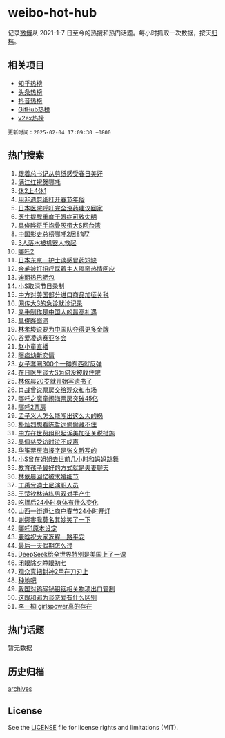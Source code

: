 # weibo-hot-hub

记录[微博](https://www.weibo.com)从 2021-1-7 日至今的热搜和热门话题。每小时抓取一次数据，按天[归档](archives)。

## 相关项目

- [知乎热榜](https://github.com/lonnyzhang423/zhihu-hot-hub)
- [头条热榜](https://github.com/lonnyzhang423/toutiao-hot-hub)
- [抖音热榜](https://github.com/lonnyzhang423/douyin-hot-hub)
- [GitHub热榜](https://github.com/lonnyzhang423/github-hot-hub)
- [v2ex热榜](https://github.com/lonnyzhang423/v2ex-hot-hub)


`更新时间：2025-02-04 17:09:30 +0800`

## 热门搜索

1. [跟着总书记从剪纸感受春日美好](https://m.weibo.cn/search?containerid=100103type%3D1%26t%3D10%26q%3D%23%E8%B7%9F%E7%9D%80%E6%80%BB%E4%B9%A6%E8%AE%B0%E4%BB%8E%E5%89%AA%E7%BA%B8%E6%84%9F%E5%8F%97%E6%98%A5%E6%97%A5%E7%BE%8E%E5%A5%BD%23&stream_entry_id=51&isnewpage=1&extparam=seat%3D1%26c_type%3D51%26q%3D%2523%25E8%25B7%259F%25E7%259D%2580%25E6%2580%25BB%25E4%25B9%25A6%25E8%25AE%25B0%25E4%25BB%258E%25E5%2589%25AA%25E7%25BA%25B8%25E6%2584%259F%25E5%258F%2597%25E6%2598%25A5%25E6%2597%25A5%25E7%25BE%258E%25E5%25A5%25BD%2523%26dgr%3D0%26pos%3D0%26cate%3D10103%26filter_type%3Drealtimehot%26stream_entry_id%3D51%26display_time%3D1738660169%26pre_seqid%3D17386601690370112191768)
1. [满江红祝贺哪吒](https://m.weibo.cn/search?containerid=100103type%3D1%26t%3D10%26q%3D%23%E6%BB%A1%E6%B1%9F%E7%BA%A2%E7%A5%9D%E8%B4%BA%E5%93%AA%E5%90%92%23&stream_entry_id=31&isnewpage=1&extparam=seat%3D1%26c_type%3D31%26q%3D%2523%25E6%25BB%25A1%25E6%25B1%259F%25E7%25BA%25A2%25E7%25A5%259D%25E8%25B4%25BA%25E5%2593%25AA%25E5%2590%2592%2523%26realpos%3D1%26stream_entry_id%3D31%26flag%3D1%26band_rank%3D1%26pos%3D0%26dgr%3D0%26lcate%3D5001%26filter_type%3Drealtimehot%26cate%3D5001%26display_time%3D1738660169%26pre_seqid%3D17386601690370112191768)
1. [休2上4休1](https://m.weibo.cn/search?containerid=100103type%3D1%26t%3D10%26q%3D%23%E4%BC%912%E4%B8%8A4%E4%BC%911%23&stream_entry_id=31&isnewpage=1&extparam=seat%3D1%26c_type%3D31%26q%3D%2523%25E4%25BC%25912%25E4%25B8%258A4%25E4%25BC%25911%2523%26realpos%3D2%26stream_entry_id%3D31%26flag%3D0%26band_rank%3D2%26pos%3D1%26dgr%3D0%26lcate%3D5001%26filter_type%3Drealtimehot%26cate%3D5001%26display_time%3D1738660169%26pre_seqid%3D17386601690370112191768)
1. [用非遗剪纸打开春节年俗](https://m.weibo.cn/search?containerid=100103type%3D1%26t%3D10%26q%3D%23%E7%94%A8%E9%9D%9E%E9%81%97%E5%89%AA%E7%BA%B8%E6%89%93%E5%BC%80%E6%98%A5%E8%8A%82%E5%B9%B4%E4%BF%97%23&stream_entry_id=31&isnewpage=1&extparam=seat%3D1%26c_type%3D31%26q%3D%2523%25E7%2594%25A8%25E9%259D%259E%25E9%2581%2597%25E5%2589%25AA%25E7%25BA%25B8%25E6%2589%2593%25E5%25BC%2580%25E6%2598%25A5%25E8%258A%2582%25E5%25B9%25B4%25E4%25BF%2597%2523%26realpos%3D3%26stream_entry_id%3D31%26flag%3D0%26band_rank%3D3%26pos%3D2%26dgr%3D0%26lcate%3D5001%26filter_type%3Drealtimehot%26cate%3D5001%26display_time%3D1738660169%26pre_seqid%3D17386601690370112191768)
1. [日本医院呼吁完全没药建议回家](https://m.weibo.cn/search?containerid=100103type%3D1%26t%3D10%26q%3D%23%E6%97%A5%E6%9C%AC%E5%8C%BB%E9%99%A2%E5%91%BC%E5%90%81%E5%AE%8C%E5%85%A8%E6%B2%A1%E8%8D%AF%E5%BB%BA%E8%AE%AE%E5%9B%9E%E5%AE%B6%23&stream_entry_id=31&isnewpage=1&extparam=seat%3D1%26c_type%3D31%26q%3D%2523%25E6%2597%25A5%25E6%259C%25AC%25E5%258C%25BB%25E9%2599%25A2%25E5%2591%25BC%25E5%2590%2581%25E5%25AE%258C%25E5%2585%25A8%25E6%25B2%25A1%25E8%258D%25AF%25E5%25BB%25BA%25E8%25AE%25AE%25E5%259B%259E%25E5%25AE%25B6%2523%26realpos%3D4%26stream_entry_id%3D31%26flag%3D2%26band_rank%3D4%26pos%3D3%26dgr%3D0%26lcate%3D5001%26filter_type%3Drealtimehot%26cate%3D5001%26display_time%3D1738660169%26pre_seqid%3D17386601690370112191768)
1. [医生提醒重度干眼症可致失明](https://m.weibo.cn/search?containerid=100103type%3D1%26t%3D10%26q%3D%23%E5%8C%BB%E7%94%9F%E6%8F%90%E9%86%92%E9%87%8D%E5%BA%A6%E5%B9%B2%E7%9C%BC%E7%97%87%E5%8F%AF%E8%87%B4%E5%A4%B1%E6%98%8E%23&stream_entry_id=31&isnewpage=1&extparam=seat%3D1%26c_type%3D31%26q%3D%2523%25E5%258C%25BB%25E7%2594%259F%25E6%258F%2590%25E9%2586%2592%25E9%2587%258D%25E5%25BA%25A6%25E5%25B9%25B2%25E7%259C%25BC%25E7%2597%2587%25E5%258F%25AF%25E8%2587%25B4%25E5%25A4%25B1%25E6%2598%258E%2523%26realpos%3D5%26stream_entry_id%3D31%26flag%3D1%26band_rank%3D5%26pos%3D4%26dgr%3D0%26lcate%3D5001%26filter_type%3Drealtimehot%26cate%3D5001%26display_time%3D1738660169%26pre_seqid%3D17386601690370112191768)
1. [具俊晔将手抱骨灰带大S回台湾](https://m.weibo.cn/search?containerid=100103type%3D1%26t%3D10%26q%3D%23%E5%85%B7%E4%BF%8A%E6%99%94%E5%B0%86%E6%89%8B%E6%8A%B1%E9%AA%A8%E7%81%B0%E5%B8%A6%E5%A4%A7S%E5%9B%9E%E5%8F%B0%E6%B9%BE%23&stream_entry_id=31&isnewpage=1&extparam=seat%3D1%26c_type%3D31%26q%3D%2523%25E5%2585%25B7%25E4%25BF%258A%25E6%2599%2594%25E5%25B0%2586%25E6%2589%258B%25E6%258A%25B1%25E9%25AA%25A8%25E7%2581%25B0%25E5%25B8%25A6%25E5%25A4%25A7S%25E5%259B%259E%25E5%258F%25B0%25E6%25B9%25BE%2523%26realpos%3D6%26stream_entry_id%3D31%26flag%3D2%26band_rank%3D6%26pos%3D5%26dgr%3D0%26lcate%3D5001%26filter_type%3Drealtimehot%26cate%3D5001%26display_time%3D1738660169%26pre_seqid%3D17386601690370112191768)
1. [中国影史总榜哪吒2居8望7](https://m.weibo.cn/search?containerid=100103type%3D1%26t%3D10%26q%3D%23%E4%B8%AD%E5%9B%BD%E5%BD%B1%E5%8F%B2%E6%80%BB%E6%A6%9C%E5%93%AA%E5%90%922%E5%B1%858%E6%9C%9B7%23&stream_entry_id=31&isnewpage=1&extparam=seat%3D1%26c_type%3D31%26q%3D%2523%25E4%25B8%25AD%25E5%259B%25BD%25E5%25BD%25B1%25E5%258F%25B2%25E6%2580%25BB%25E6%25A6%259C%25E5%2593%25AA%25E5%2590%25922%25E5%25B1%25858%25E6%259C%259B7%2523%26realpos%3D7%26stream_entry_id%3D31%26flag%3D0%26band_rank%3D7%26pos%3D6%26dgr%3D0%26lcate%3D5001%26filter_type%3Drealtimehot%26cate%3D5001%26display_time%3D1738660169%26pre_seqid%3D17386601690370112191768)
1. [3人落水被机器人救起](https://m.weibo.cn/search?containerid=100103type%3D1%26t%3D10%26q%3D%233%E4%BA%BA%E8%90%BD%E6%B0%B4%E8%A2%AB%E6%9C%BA%E5%99%A8%E4%BA%BA%E6%95%91%E8%B5%B7%23&stream_entry_id=31&isnewpage=1&extparam=seat%3D1%26c_type%3D31%26q%3D%25233%25E4%25BA%25BA%25E8%2590%25BD%25E6%25B0%25B4%25E8%25A2%25AB%25E6%259C%25BA%25E5%2599%25A8%25E4%25BA%25BA%25E6%2595%2591%25E8%25B5%25B7%2523%26realpos%3D8%26stream_entry_id%3D31%26flag%3D1%26band_rank%3D8%26pos%3D7%26dgr%3D0%26lcate%3D5001%26filter_type%3Drealtimehot%26cate%3D5001%26display_time%3D1738660169%26pre_seqid%3D17386601690370112191768)
1. [哪吒2](https://m.weibo.cn/search?containerid=100103type%3D1%26t%3D10%26q%3D%E5%93%AA%E5%90%922&stream_entry_id=31&isnewpage=1&extparam=seat%3D1%26c_type%3D31%26q%3D%25E5%2593%25AA%25E5%2590%25922%26realpos%3D9%26stream_entry_id%3D31%26flag%3D16%26band_rank%3D9%26pos%3D8%26dgr%3D0%26lcate%3D5001%26filter_type%3Drealtimehot%26cate%3D5001%26display_time%3D1738660169%26pre_seqid%3D17386601690370112191768)
1. [日本东京一护士谈感冒药短缺](https://m.weibo.cn/search?containerid=100103type%3D1%26t%3D10%26q%3D%23%E6%97%A5%E6%9C%AC%E4%B8%9C%E4%BA%AC%E4%B8%80%E6%8A%A4%E5%A3%AB%E8%B0%88%E6%84%9F%E5%86%92%E8%8D%AF%E7%9F%AD%E7%BC%BA%23&stream_entry_id=31&isnewpage=1&extparam=seat%3D1%26c_type%3D31%26q%3D%2523%25E6%2597%25A5%25E6%259C%25AC%25E4%25B8%259C%25E4%25BA%25AC%25E4%25B8%2580%25E6%258A%25A4%25E5%25A3%25AB%25E8%25B0%2588%25E6%2584%259F%25E5%2586%2592%25E8%258D%25AF%25E7%259F%25AD%25E7%25BC%25BA%2523%26realpos%3D10%26stream_entry_id%3D31%26flag%3D1%26band_rank%3D10%26pos%3D9%26dgr%3D0%26lcate%3D5001%26filter_type%3Drealtimehot%26cate%3D5001%26display_time%3D1738660169%26pre_seqid%3D17386601690370112191768)
1. [金毛被打招呼踩着主人隔窗热情回应](https://m.weibo.cn/search?containerid=100103type%3D1%26t%3D10%26q%3D%23%E9%87%91%E6%AF%9B%E8%A2%AB%E6%89%93%E6%8B%9B%E5%91%BC%E8%B8%A9%E7%9D%80%E4%B8%BB%E4%BA%BA%E9%9A%94%E7%AA%97%E7%83%AD%E6%83%85%E5%9B%9E%E5%BA%94%23&stream_entry_id=31&isnewpage=1&extparam=seat%3D1%26c_type%3D31%26q%3D%2523%25E9%2587%2591%25E6%25AF%259B%25E8%25A2%25AB%25E6%2589%2593%25E6%258B%259B%25E5%2591%25BC%25E8%25B8%25A9%25E7%259D%2580%25E4%25B8%25BB%25E4%25BA%25BA%25E9%259A%2594%25E7%25AA%2597%25E7%2583%25AD%25E6%2583%2585%25E5%259B%259E%25E5%25BA%2594%2523%26realpos%3D11%26stream_entry_id%3D31%26flag%3D0%26band_rank%3D11%26pos%3D10%26dgr%3D0%26lcate%3D5001%26filter_type%3Drealtimehot%26cate%3D5001%26display_time%3D1738660169%26pre_seqid%3D17386601690370112191768)
1. [迪丽热巴晒包](https://m.weibo.cn/search?containerid=100103type%3D1%26t%3D10%26q%3D%23%E8%BF%AA%E4%B8%BD%E7%83%AD%E5%B7%B4%E6%99%92%E5%8C%85%23&stream_entry_id=31&isnewpage=1&extparam=seat%3D1%26c_type%3D31%26q%3D%2523%25E8%25BF%25AA%25E4%25B8%25BD%25E7%2583%25AD%25E5%25B7%25B4%25E6%2599%2592%25E5%258C%2585%2523%26realpos%3D12%26adid%3D275333%26stream_entry_id%3D31%26flag%3D1%26band_rank%3D12%26pos%3D11%26cate%3D5001%26lcate%3D5001%26filter_type%3Drealtimehot%26dgr%3D0%26display_time%3D1738660169%26pre_seqid%3D17386601690370112191768)
1. [小S取消节目录制](https://m.weibo.cn/search?containerid=100103type%3D1%26t%3D10%26q%3D%23%E5%B0%8FS%E5%8F%96%E6%B6%88%E8%8A%82%E7%9B%AE%E5%BD%95%E5%88%B6%23&stream_entry_id=31&isnewpage=1&extparam=seat%3D1%26c_type%3D31%26q%3D%2523%25E5%25B0%258FS%25E5%258F%2596%25E6%25B6%2588%25E8%258A%2582%25E7%259B%25AE%25E5%25BD%2595%25E5%2588%25B6%2523%26realpos%3D13%26stream_entry_id%3D31%26flag%3D1%26band_rank%3D13%26pos%3D12%26dgr%3D0%26lcate%3D5001%26filter_type%3Drealtimehot%26cate%3D5001%26display_time%3D1738660169%26pre_seqid%3D17386601690370112191768)
1. [中方对美国部分进口商品加征关税](https://m.weibo.cn/search?containerid=100103type%3D1%26t%3D10%26q%3D%23%E4%B8%AD%E6%96%B9%E5%AF%B9%E7%BE%8E%E5%9B%BD%E9%83%A8%E5%88%86%E8%BF%9B%E5%8F%A3%E5%95%86%E5%93%81%E5%8A%A0%E5%BE%81%E5%85%B3%E7%A8%8E%23&stream_entry_id=31&isnewpage=1&extparam=seat%3D1%26c_type%3D31%26q%3D%2523%25E4%25B8%25AD%25E6%2596%25B9%25E5%25AF%25B9%25E7%25BE%258E%25E5%259B%25BD%25E9%2583%25A8%25E5%2588%2586%25E8%25BF%259B%25E5%258F%25A3%25E5%2595%2586%25E5%2593%2581%25E5%258A%25A0%25E5%25BE%2581%25E5%2585%25B3%25E7%25A8%258E%2523%26realpos%3D14%26stream_entry_id%3D31%26flag%3D0%26band_rank%3D14%26pos%3D13%26dgr%3D0%26lcate%3D5001%26filter_type%3Drealtimehot%26cate%3D5001%26display_time%3D1738660169%26pre_seqid%3D17386601690370112191768)
1. [网传大S的急诊就诊记录](https://m.weibo.cn/search?containerid=100103type%3D1%26t%3D10%26q%3D%23%E7%BD%91%E4%BC%A0%E5%A4%A7S%E7%9A%84%E6%80%A5%E8%AF%8A%E5%B0%B1%E8%AF%8A%E8%AE%B0%E5%BD%95%23&stream_entry_id=31&isnewpage=1&extparam=seat%3D1%26c_type%3D31%26q%3D%2523%25E7%25BD%2591%25E4%25BC%25A0%25E5%25A4%25A7S%25E7%259A%2584%25E6%2580%25A5%25E8%25AF%258A%25E5%25B0%25B1%25E8%25AF%258A%25E8%25AE%25B0%25E5%25BD%2595%2523%26realpos%3D15%26stream_entry_id%3D31%26flag%3D0%26band_rank%3D15%26pos%3D14%26dgr%3D0%26lcate%3D5001%26filter_type%3Drealtimehot%26cate%3D5001%26display_time%3D1738660169%26pre_seqid%3D17386601690370112191768)
1. [亲手制作是中国人的最高礼遇](https://m.weibo.cn/search?containerid=100103type%3D1%26t%3D10%26q%3D%23%E4%BA%B2%E6%89%8B%E5%88%B6%E4%BD%9C%E6%98%AF%E4%B8%AD%E5%9B%BD%E4%BA%BA%E7%9A%84%E6%9C%80%E9%AB%98%E7%A4%BC%E9%81%87%23&stream_entry_id=31&isnewpage=1&extparam=seat%3D1%26c_type%3D31%26q%3D%2523%25E4%25BA%25B2%25E6%2589%258B%25E5%2588%25B6%25E4%25BD%259C%25E6%2598%25AF%25E4%25B8%25AD%25E5%259B%25BD%25E4%25BA%25BA%25E7%259A%2584%25E6%259C%2580%25E9%25AB%2598%25E7%25A4%25BC%25E9%2581%2587%2523%26realpos%3D16%26stream_entry_id%3D31%26flag%3D1%26band_rank%3D16%26pos%3D15%26dgr%3D0%26lcate%3D5001%26filter_type%3Drealtimehot%26cate%3D5001%26display_time%3D1738660169%26pre_seqid%3D17386601690370112191768)
1. [具俊晔崩溃](https://m.weibo.cn/search?containerid=100103type%3D1%26t%3D10%26q%3D%23%E5%85%B7%E4%BF%8A%E6%99%94%E5%B4%A9%E6%BA%83%23&stream_entry_id=31&isnewpage=1&extparam=seat%3D1%26c_type%3D31%26q%3D%2523%25E5%2585%25B7%25E4%25BF%258A%25E6%2599%2594%25E5%25B4%25A9%25E6%25BA%2583%2523%26realpos%3D17%26stream_entry_id%3D31%26flag%3D0%26band_rank%3D17%26pos%3D16%26dgr%3D0%26lcate%3D5001%26filter_type%3Drealtimehot%26cate%3D5001%26display_time%3D1738660169%26pre_seqid%3D17386601690370112191768)
1. [林孝埈说要为中国队夺得更多金牌](https://m.weibo.cn/search?containerid=100103type%3D1%26t%3D10%26q%3D%23%E6%9E%97%E5%AD%9D%E5%9F%88%E8%AF%B4%E8%A6%81%E4%B8%BA%E4%B8%AD%E5%9B%BD%E9%98%9F%E5%A4%BA%E5%BE%97%E6%9B%B4%E5%A4%9A%E9%87%91%E7%89%8C%23&stream_entry_id=31&isnewpage=1&extparam=seat%3D1%26c_type%3D31%26q%3D%2523%25E6%259E%2597%25E5%25AD%259D%25E5%259F%2588%25E8%25AF%25B4%25E8%25A6%2581%25E4%25B8%25BA%25E4%25B8%25AD%25E5%259B%25BD%25E9%2598%259F%25E5%25A4%25BA%25E5%25BE%2597%25E6%259B%25B4%25E5%25A4%259A%25E9%2587%2591%25E7%2589%258C%2523%26realpos%3D18%26stream_entry_id%3D31%26flag%3D1%26band_rank%3D18%26pos%3D17%26dgr%3D0%26lcate%3D5001%26filter_type%3Drealtimehot%26cate%3D5001%26display_time%3D1738660169%26pre_seqid%3D17386601690370112191768)
1. [谷爱凌退赛亚冬会](https://m.weibo.cn/search?containerid=100103type%3D1%26t%3D10%26q%3D%23%E8%B0%B7%E7%88%B1%E5%87%8C%E9%80%80%E8%B5%9B%E4%BA%9A%E5%86%AC%E4%BC%9A%23&stream_entry_id=31&isnewpage=1&extparam=seat%3D1%26c_type%3D31%26q%3D%2523%25E8%25B0%25B7%25E7%2588%25B1%25E5%2587%258C%25E9%2580%2580%25E8%25B5%259B%25E4%25BA%259A%25E5%2586%25AC%25E4%25BC%259A%2523%26realpos%3D19%26stream_entry_id%3D31%26flag%3D0%26band_rank%3D19%26pos%3D18%26dgr%3D0%26lcate%3D5001%26filter_type%3Drealtimehot%26cate%3D5001%26display_time%3D1738660169%26pre_seqid%3D17386601690370112191768)
1. [赵小童直播](https://m.weibo.cn/search?containerid=100103type%3D1%26t%3D10%26q%3D%E8%B5%B5%E5%B0%8F%E7%AB%A5%E7%9B%B4%E6%92%AD&stream_entry_id=31&isnewpage=1&extparam=seat%3D1%26c_type%3D31%26q%3D%25E8%25B5%25B5%25E5%25B0%258F%25E7%25AB%25A5%25E7%259B%25B4%25E6%2592%25AD%26realpos%3D20%26stream_entry_id%3D31%26flag%3D1%26band_rank%3D20%26pos%3D19%26dgr%3D0%26lcate%3D5001%26filter_type%3Drealtimehot%26cate%3D5001%26display_time%3D1738660169%26pre_seqid%3D17386601690370112191768)
1. [曝痞幼新恋情](https://m.weibo.cn/search?containerid=100103type%3D1%26t%3D10%26q%3D%23%E6%9B%9D%E7%97%9E%E5%B9%BC%E6%96%B0%E6%81%8B%E6%83%85%23&stream_entry_id=31&isnewpage=1&extparam=seat%3D1%26c_type%3D31%26q%3D%2523%25E6%259B%259D%25E7%2597%259E%25E5%25B9%25BC%25E6%2596%25B0%25E6%2581%258B%25E6%2583%2585%2523%26realpos%3D21%26stream_entry_id%3D31%26flag%3D2%26band_rank%3D21%26pos%3D20%26dgr%3D0%26lcate%3D5001%26filter_type%3Drealtimehot%26cate%3D5001%26display_time%3D1738660169%26pre_seqid%3D17386601690370112191768)
1. [女子套圈300个一碰东西就反弹](https://m.weibo.cn/search?containerid=100103type%3D1%26t%3D10%26q%3D%23%E5%A5%B3%E5%AD%90%E5%A5%97%E5%9C%88300%E4%B8%AA%E4%B8%80%E7%A2%B0%E4%B8%9C%E8%A5%BF%E5%B0%B1%E5%8F%8D%E5%BC%B9%23&stream_entry_id=31&isnewpage=1&extparam=seat%3D1%26c_type%3D31%26q%3D%2523%25E5%25A5%25B3%25E5%25AD%2590%25E5%25A5%2597%25E5%259C%2588300%25E4%25B8%25AA%25E4%25B8%2580%25E7%25A2%25B0%25E4%25B8%259C%25E8%25A5%25BF%25E5%25B0%25B1%25E5%258F%258D%25E5%25BC%25B9%2523%26realpos%3D22%26stream_entry_id%3D31%26flag%3D1%26band_rank%3D22%26pos%3D21%26dgr%3D0%26lcate%3D5001%26filter_type%3Drealtimehot%26cate%3D5001%26display_time%3D1738660169%26pre_seqid%3D17386601690370112191768)
1. [在日医生谈大S为何没被收住院](https://m.weibo.cn/search?containerid=100103type%3D1%26t%3D10%26q%3D%23%E5%9C%A8%E6%97%A5%E5%8C%BB%E7%94%9F%E8%B0%88%E5%A4%A7S%E4%B8%BA%E4%BD%95%E6%B2%A1%E8%A2%AB%E6%94%B6%E4%BD%8F%E9%99%A2%23&stream_entry_id=31&isnewpage=1&extparam=seat%3D1%26c_type%3D31%26q%3D%2523%25E5%259C%25A8%25E6%2597%25A5%25E5%258C%25BB%25E7%2594%259F%25E8%25B0%2588%25E5%25A4%25A7S%25E4%25B8%25BA%25E4%25BD%2595%25E6%25B2%25A1%25E8%25A2%25AB%25E6%2594%25B6%25E4%25BD%258F%25E9%2599%25A2%2523%26realpos%3D23%26stream_entry_id%3D31%26flag%3D0%26band_rank%3D23%26pos%3D22%26dgr%3D0%26lcate%3D5001%26filter_type%3Drealtimehot%26cate%3D5001%26display_time%3D1738660169%26pre_seqid%3D17386601690370112191768)
1. [林依晨20岁就开始写遗书了](https://m.weibo.cn/search?containerid=100103type%3D1%26t%3D10%26q%3D%E6%9E%97%E4%BE%9D%E6%99%A820%E5%B2%81%E5%B0%B1%E5%BC%80%E5%A7%8B%E5%86%99%E9%81%97%E4%B9%A6%E4%BA%86&stream_entry_id=31&isnewpage=1&extparam=seat%3D1%26c_type%3D31%26q%3D%25E6%259E%2597%25E4%25BE%259D%25E6%2599%25A820%25E5%25B2%2581%25E5%25B0%25B1%25E5%25BC%2580%25E5%25A7%258B%25E5%2586%2599%25E9%2581%2597%25E4%25B9%25A6%25E4%25BA%2586%26realpos%3D24%26stream_entry_id%3D31%26flag%3D2%26band_rank%3D24%26pos%3D23%26dgr%3D0%26lcate%3D5001%26filter_type%3Drealtimehot%26cate%3D5001%26display_time%3D1738660169%26pre_seqid%3D17386601690370112191768)
1. [肖战曾说票房交给观众和市场](https://m.weibo.cn/search?containerid=100103type%3D1%26t%3D10%26q%3D%23%E8%82%96%E6%88%98%E6%9B%BE%E8%AF%B4%E7%A5%A8%E6%88%BF%E4%BA%A4%E7%BB%99%E8%A7%82%E4%BC%97%E5%92%8C%E5%B8%82%E5%9C%BA%23&stream_entry_id=31&isnewpage=1&extparam=seat%3D1%26c_type%3D31%26q%3D%2523%25E8%2582%2596%25E6%2588%2598%25E6%259B%25BE%25E8%25AF%25B4%25E7%25A5%25A8%25E6%2588%25BF%25E4%25BA%25A4%25E7%25BB%2599%25E8%25A7%2582%25E4%25BC%2597%25E5%2592%258C%25E5%25B8%2582%25E5%259C%25BA%2523%26realpos%3D25%26stream_entry_id%3D31%26flag%3D0%26band_rank%3D25%26pos%3D24%26dgr%3D0%26lcate%3D5001%26filter_type%3Drealtimehot%26cate%3D5001%26display_time%3D1738660169%26pre_seqid%3D17386601690370112191768)
1. [哪吒之魔童闹海票房突破45亿](https://m.weibo.cn/search?containerid=100103type%3D1%26t%3D10%26q%3D%23%E5%93%AA%E5%90%92%E4%B9%8B%E9%AD%94%E7%AB%A5%E9%97%B9%E6%B5%B7%E7%A5%A8%E6%88%BF%E7%AA%81%E7%A0%B445%E4%BA%BF%23&stream_entry_id=31&isnewpage=1&extparam=seat%3D1%26c_type%3D31%26q%3D%2523%25E5%2593%25AA%25E5%2590%2592%25E4%25B9%258B%25E9%25AD%2594%25E7%25AB%25A5%25E9%2597%25B9%25E6%25B5%25B7%25E7%25A5%25A8%25E6%2588%25BF%25E7%25AA%2581%25E7%25A0%25B445%25E4%25BA%25BF%2523%26realpos%3D26%26stream_entry_id%3D31%26flag%3D0%26band_rank%3D26%26pos%3D25%26dgr%3D0%26lcate%3D5001%26filter_type%3Drealtimehot%26cate%3D5001%26display_time%3D1738660169%26pre_seqid%3D17386601690370112191768)
1. [哪吒2票房](https://m.weibo.cn/search?containerid=100103type%3D1%26t%3D10%26q%3D%E5%93%AA%E5%90%922%E7%A5%A8%E6%88%BF&stream_entry_id=31&isnewpage=1&extparam=seat%3D1%26c_type%3D31%26q%3D%25E5%2593%25AA%25E5%2590%25922%25E7%25A5%25A8%25E6%2588%25BF%26realpos%3D27%26stream_entry_id%3D31%26flag%3D0%26band_rank%3D27%26pos%3D26%26dgr%3D0%26lcate%3D5001%26filter_type%3Drealtimehot%26cate%3D5001%26display_time%3D1738660169%26pre_seqid%3D17386601690370112191768)
1. [孟子义人怎么能闯出这么大的祸](https://m.weibo.cn/search?containerid=100103type%3D1%26t%3D10%26q%3D%E5%AD%9F%E5%AD%90%E4%B9%89%E4%BA%BA%E6%80%8E%E4%B9%88%E8%83%BD%E9%97%AF%E5%87%BA%E8%BF%99%E4%B9%88%E5%A4%A7%E7%9A%84%E7%A5%B8&stream_entry_id=31&isnewpage=1&extparam=seat%3D1%26c_type%3D31%26q%3D%25E5%25AD%259F%25E5%25AD%2590%25E4%25B9%2589%25E4%25BA%25BA%25E6%2580%258E%25E4%25B9%2588%25E8%2583%25BD%25E9%2597%25AF%25E5%2587%25BA%25E8%25BF%2599%25E4%25B9%2588%25E5%25A4%25A7%25E7%259A%2584%25E7%25A5%25B8%26realpos%3D28%26stream_entry_id%3D31%26flag%3D1%26band_rank%3D28%26pos%3D27%26dgr%3D0%26lcate%3D5001%26filter_type%3Drealtimehot%26cate%3D5001%26display_time%3D1738660169%26pre_seqid%3D17386601690370112191768)
1. [朴灿烈想看陈哲远偷偷藏不住](https://m.weibo.cn/search?containerid=100103type%3D1%26t%3D10%26q%3D%23%E6%9C%B4%E7%81%BF%E7%83%88%E6%83%B3%E7%9C%8B%E9%99%88%E5%93%B2%E8%BF%9C%E5%81%B7%E5%81%B7%E8%97%8F%E4%B8%8D%E4%BD%8F%23&stream_entry_id=31&isnewpage=1&extparam=seat%3D1%26c_type%3D31%26q%3D%2523%25E6%259C%25B4%25E7%2581%25BF%25E7%2583%2588%25E6%2583%25B3%25E7%259C%258B%25E9%2599%2588%25E5%2593%25B2%25E8%25BF%259C%25E5%2581%25B7%25E5%2581%25B7%25E8%2597%258F%25E4%25B8%258D%25E4%25BD%258F%2523%26realpos%3D29%26stream_entry_id%3D31%26flag%3D0%26band_rank%3D29%26pos%3D28%26dgr%3D0%26lcate%3D5001%26filter_type%3Drealtimehot%26cate%3D5001%26display_time%3D1738660169%26pre_seqid%3D17386601690370112191768)
1. [中方在世贸组织起诉美加征关税措施](https://m.weibo.cn/search?containerid=100103type%3D1%26t%3D10%26q%3D%23%E4%B8%AD%E6%96%B9%E5%9C%A8%E4%B8%96%E8%B4%B8%E7%BB%84%E7%BB%87%E8%B5%B7%E8%AF%89%E7%BE%8E%E5%8A%A0%E5%BE%81%E5%85%B3%E7%A8%8E%E6%8E%AA%E6%96%BD%23&stream_entry_id=31&isnewpage=1&extparam=seat%3D1%26c_type%3D31%26q%3D%2523%25E4%25B8%25AD%25E6%2596%25B9%25E5%259C%25A8%25E4%25B8%2596%25E8%25B4%25B8%25E7%25BB%2584%25E7%25BB%2587%25E8%25B5%25B7%25E8%25AF%2589%25E7%25BE%258E%25E5%258A%25A0%25E5%25BE%2581%25E5%2585%25B3%25E7%25A8%258E%25E6%258E%25AA%25E6%2596%25BD%2523%26realpos%3D30%26stream_entry_id%3D31%26flag%3D0%26band_rank%3D30%26pos%3D29%26dgr%3D0%26lcate%3D5001%26filter_type%3Drealtimehot%26cate%3D5001%26display_time%3D1738660169%26pre_seqid%3D17386601690370112191768)
1. [吴佩慈受访时泣不成声](https://m.weibo.cn/search?containerid=100103type%3D1%26t%3D10%26q%3D%23%E5%90%B4%E4%BD%A9%E6%85%88%E5%8F%97%E8%AE%BF%E6%97%B6%E6%B3%A3%E4%B8%8D%E6%88%90%E5%A3%B0%23&stream_entry_id=31&isnewpage=1&extparam=seat%3D1%26c_type%3D31%26q%3D%2523%25E5%2590%25B4%25E4%25BD%25A9%25E6%2585%2588%25E5%258F%2597%25E8%25AE%25BF%25E6%2597%25B6%25E6%25B3%25A3%25E4%25B8%258D%25E6%2588%2590%25E5%25A3%25B0%2523%26realpos%3D31%26stream_entry_id%3D31%26flag%3D0%26band_rank%3D31%26pos%3D30%26dgr%3D0%26lcate%3D5001%26filter_type%3Drealtimehot%26cate%3D5001%26display_time%3D1738660169%26pre_seqid%3D17386601690370112191768)
1. [华筝票房海报字是张文昕写的](https://m.weibo.cn/search?containerid=100103type%3D1%26t%3D10%26q%3D%E5%8D%8E%E7%AD%9D%E7%A5%A8%E6%88%BF%E6%B5%B7%E6%8A%A5%E5%AD%97%E6%98%AF%E5%BC%A0%E6%96%87%E6%98%95%E5%86%99%E7%9A%84&stream_entry_id=31&isnewpage=1&extparam=seat%3D1%26c_type%3D31%26q%3D%25E5%258D%258E%25E7%25AD%259D%25E7%25A5%25A8%25E6%2588%25BF%25E6%25B5%25B7%25E6%258A%25A5%25E5%25AD%2597%25E6%2598%25AF%25E5%25BC%25A0%25E6%2596%2587%25E6%2598%2595%25E5%2586%2599%25E7%259A%2584%26realpos%3D32%26stream_entry_id%3D31%26flag%3D1%26band_rank%3D32%26pos%3D31%26dgr%3D0%26lcate%3D5001%26filter_type%3Drealtimehot%26cate%3D5001%26display_time%3D1738660169%26pre_seqid%3D17386601690370112191768)
1. [小S曾在姐姐去世前几小时和妈妈跳舞](https://m.weibo.cn/search?containerid=100103type%3D1%26t%3D10%26q%3D%23%E5%B0%8FS%E6%9B%BE%E5%9C%A8%E5%A7%90%E5%A7%90%E5%8E%BB%E4%B8%96%E5%89%8D%E5%87%A0%E5%B0%8F%E6%97%B6%E5%92%8C%E5%A6%88%E5%A6%88%E8%B7%B3%E8%88%9E%23&stream_entry_id=31&isnewpage=1&extparam=seat%3D1%26c_type%3D31%26q%3D%2523%25E5%25B0%258FS%25E6%259B%25BE%25E5%259C%25A8%25E5%25A7%2590%25E5%25A7%2590%25E5%258E%25BB%25E4%25B8%2596%25E5%2589%258D%25E5%2587%25A0%25E5%25B0%258F%25E6%2597%25B6%25E5%2592%258C%25E5%25A6%2588%25E5%25A6%2588%25E8%25B7%25B3%25E8%2588%259E%2523%26realpos%3D33%26stream_entry_id%3D31%26flag%3D0%26band_rank%3D33%26pos%3D32%26dgr%3D0%26lcate%3D5001%26filter_type%3Drealtimehot%26cate%3D5001%26display_time%3D1738660169%26pre_seqid%3D17386601690370112191768)
1. [教育孩子最好的方式就是夫妻聊天](https://m.weibo.cn/search?containerid=100103type%3D1%26t%3D10%26q%3D%23%E6%95%99%E8%82%B2%E5%AD%A9%E5%AD%90%E6%9C%80%E5%A5%BD%E7%9A%84%E6%96%B9%E5%BC%8F%E5%B0%B1%E6%98%AF%E5%A4%AB%E5%A6%BB%E8%81%8A%E5%A4%A9%23&stream_entry_id=31&isnewpage=1&extparam=seat%3D1%26c_type%3D31%26q%3D%2523%25E6%2595%2599%25E8%2582%25B2%25E5%25AD%25A9%25E5%25AD%2590%25E6%259C%2580%25E5%25A5%25BD%25E7%259A%2584%25E6%2596%25B9%25E5%25BC%258F%25E5%25B0%25B1%25E6%2598%25AF%25E5%25A4%25AB%25E5%25A6%25BB%25E8%2581%258A%25E5%25A4%25A9%2523%26realpos%3D34%26stream_entry_id%3D31%26flag%3D1%26band_rank%3D34%26pos%3D33%26dgr%3D0%26lcate%3D5001%26filter_type%3Drealtimehot%26cate%3D5001%26display_time%3D1738660169%26pre_seqid%3D17386601690370112191768)
1. [林依晨回忆被求婚细节](https://m.weibo.cn/search?containerid=100103type%3D1%26t%3D10%26q%3D%E6%9E%97%E4%BE%9D%E6%99%A8%E5%9B%9E%E5%BF%86%E8%A2%AB%E6%B1%82%E5%A9%9A%E7%BB%86%E8%8A%82&stream_entry_id=31&isnewpage=1&extparam=seat%3D1%26c_type%3D31%26q%3D%25E6%259E%2597%25E4%25BE%259D%25E6%2599%25A8%25E5%259B%259E%25E5%25BF%2586%25E8%25A2%25AB%25E6%25B1%2582%25E5%25A9%259A%25E7%25BB%2586%25E8%258A%2582%26realpos%3D35%26stream_entry_id%3D31%26flag%3D1%26band_rank%3D35%26pos%3D34%26dgr%3D0%26lcate%3D5001%26filter_type%3Drealtimehot%26cate%3D5001%26display_time%3D1738660169%26pre_seqid%3D17386601690370112191768)
1. [丁禹兮迪士尼演职人员](https://m.weibo.cn/search?containerid=100103type%3D1%26t%3D10%26q%3D%23%E4%B8%81%E7%A6%B9%E5%85%AE%E8%BF%AA%E5%A3%AB%E5%B0%BC%E6%BC%94%E8%81%8C%E4%BA%BA%E5%91%98%23&stream_entry_id=31&isnewpage=1&extparam=seat%3D1%26c_type%3D31%26q%3D%2523%25E4%25B8%2581%25E7%25A6%25B9%25E5%2585%25AE%25E8%25BF%25AA%25E5%25A3%25AB%25E5%25B0%25BC%25E6%25BC%2594%25E8%2581%258C%25E4%25BA%25BA%25E5%2591%2598%2523%26realpos%3D36%26stream_entry_id%3D31%26flag%3D1%26band_rank%3D36%26pos%3D35%26dgr%3D0%26lcate%3D5001%26filter_type%3Drealtimehot%26cate%3D5001%26display_time%3D1738660169%26pre_seqid%3D17386601690370112191768)
1. [王楚钦林诗栋男双对手产生](https://m.weibo.cn/search?containerid=100103type%3D1%26t%3D10%26q%3D%23%E7%8E%8B%E6%A5%9A%E9%92%A6%E6%9E%97%E8%AF%97%E6%A0%8B%E7%94%B7%E5%8F%8C%E5%AF%B9%E6%89%8B%E4%BA%A7%E7%94%9F%23&stream_entry_id=31&isnewpage=1&extparam=seat%3D1%26c_type%3D31%26q%3D%2523%25E7%258E%258B%25E6%25A5%259A%25E9%2592%25A6%25E6%259E%2597%25E8%25AF%2597%25E6%25A0%258B%25E7%2594%25B7%25E5%258F%258C%25E5%25AF%25B9%25E6%2589%258B%25E4%25BA%25A7%25E7%2594%259F%2523%26realpos%3D37%26stream_entry_id%3D31%26flag%3D1%26band_rank%3D37%26pos%3D36%26dgr%3D0%26lcate%3D5001%26filter_type%3Drealtimehot%26cate%3D5001%26display_time%3D1738660169%26pre_seqid%3D17386601690370112191768)
1. [吃撑后24小时身体有什么变化](https://m.weibo.cn/search?containerid=100103type%3D1%26t%3D10%26q%3D%23%E5%90%83%E6%92%91%E5%90%8E24%E5%B0%8F%E6%97%B6%E8%BA%AB%E4%BD%93%E6%9C%89%E4%BB%80%E4%B9%88%E5%8F%98%E5%8C%96%23&stream_entry_id=31&isnewpage=1&extparam=seat%3D1%26c_type%3D31%26q%3D%2523%25E5%2590%2583%25E6%2592%2591%25E5%2590%258E24%25E5%25B0%258F%25E6%2597%25B6%25E8%25BA%25AB%25E4%25BD%2593%25E6%259C%2589%25E4%25BB%2580%25E4%25B9%2588%25E5%258F%2598%25E5%258C%2596%2523%26realpos%3D38%26stream_entry_id%3D31%26flag%3D1%26band_rank%3D38%26pos%3D37%26dgr%3D0%26lcate%3D5001%26filter_type%3Drealtimehot%26cate%3D5001%26display_time%3D1738660169%26pre_seqid%3D17386601690370112191768)
1. [山西一街道让商户春节24小时开灯](https://m.weibo.cn/search?containerid=100103type%3D1%26t%3D10%26q%3D%23%E5%B1%B1%E8%A5%BF%E4%B8%80%E8%A1%97%E9%81%93%E8%AE%A9%E5%95%86%E6%88%B7%E6%98%A5%E8%8A%8224%E5%B0%8F%E6%97%B6%E5%BC%80%E7%81%AF%23&stream_entry_id=31&isnewpage=1&extparam=seat%3D1%26c_type%3D31%26q%3D%2523%25E5%25B1%25B1%25E8%25A5%25BF%25E4%25B8%2580%25E8%25A1%2597%25E9%2581%2593%25E8%25AE%25A9%25E5%2595%2586%25E6%2588%25B7%25E6%2598%25A5%25E8%258A%258224%25E5%25B0%258F%25E6%2597%25B6%25E5%25BC%2580%25E7%2581%25AF%2523%26realpos%3D39%26stream_entry_id%3D31%26flag%3D1%26band_rank%3D39%26pos%3D38%26dgr%3D0%26lcate%3D5001%26filter_type%3Drealtimehot%26cate%3D5001%26display_time%3D1738660169%26pre_seqid%3D17386601690370112191768)
1. [谢娜害我莫名其妙笑了一下](https://m.weibo.cn/search?containerid=100103type%3D1%26t%3D10%26q%3D%E8%B0%A2%E5%A8%9C%E5%AE%B3%E6%88%91%E8%8E%AB%E5%90%8D%E5%85%B6%E5%A6%99%E7%AC%91%E4%BA%86%E4%B8%80%E4%B8%8B&stream_entry_id=31&isnewpage=1&extparam=seat%3D1%26c_type%3D31%26q%3D%25E8%25B0%25A2%25E5%25A8%259C%25E5%25AE%25B3%25E6%2588%2591%25E8%258E%25AB%25E5%2590%258D%25E5%2585%25B6%25E5%25A6%2599%25E7%25AC%2591%25E4%25BA%2586%25E4%25B8%2580%25E4%25B8%258B%26realpos%3D40%26stream_entry_id%3D31%26flag%3D1%26band_rank%3D40%26pos%3D39%26dgr%3D0%26lcate%3D5001%26filter_type%3Drealtimehot%26cate%3D5001%26display_time%3D1738660169%26pre_seqid%3D17386601690370112191768)
1. [哪吒1原本设定](https://m.weibo.cn/search?containerid=100103type%3D1%26t%3D10%26q%3D%23%E5%93%AA%E5%90%921%E5%8E%9F%E6%9C%AC%E8%AE%BE%E5%AE%9A%23&stream_entry_id=31&isnewpage=1&extparam=seat%3D1%26c_type%3D31%26q%3D%2523%25E5%2593%25AA%25E5%2590%25921%25E5%258E%259F%25E6%259C%25AC%25E8%25AE%25BE%25E5%25AE%259A%2523%26realpos%3D41%26stream_entry_id%3D31%26flag%3D0%26band_rank%3D41%26pos%3D40%26dgr%3D0%26lcate%3D5001%26filter_type%3Drealtimehot%26cate%3D5001%26display_time%3D1738660169%26pre_seqid%3D17386601690370112191768)
1. [鹿晗祝大家返程一路平安](https://m.weibo.cn/search?containerid=100103type%3D1%26t%3D10%26q%3D%23%E9%B9%BF%E6%99%97%E7%A5%9D%E5%A4%A7%E5%AE%B6%E8%BF%94%E7%A8%8B%E4%B8%80%E8%B7%AF%E5%B9%B3%E5%AE%89%23&stream_entry_id=31&isnewpage=1&extparam=seat%3D1%26c_type%3D31%26q%3D%2523%25E9%25B9%25BF%25E6%2599%2597%25E7%25A5%259D%25E5%25A4%25A7%25E5%25AE%25B6%25E8%25BF%2594%25E7%25A8%258B%25E4%25B8%2580%25E8%25B7%25AF%25E5%25B9%25B3%25E5%25AE%2589%2523%26realpos%3D42%26stream_entry_id%3D31%26flag%3D0%26band_rank%3D42%26pos%3D41%26dgr%3D0%26lcate%3D5001%26filter_type%3Drealtimehot%26cate%3D5001%26display_time%3D1738660169%26pre_seqid%3D17386601690370112191768)
1. [最后一天假期怎么过](https://m.weibo.cn/search?containerid=100103type%3D1%26t%3D10%26q%3D%23%E6%9C%80%E5%90%8E%E4%B8%80%E5%A4%A9%E5%81%87%E6%9C%9F%E6%80%8E%E4%B9%88%E8%BF%87%23&stream_entry_id=31&isnewpage=1&extparam=seat%3D1%26c_type%3D31%26q%3D%2523%25E6%259C%2580%25E5%2590%258E%25E4%25B8%2580%25E5%25A4%25A9%25E5%2581%2587%25E6%259C%259F%25E6%2580%258E%25E4%25B9%2588%25E8%25BF%2587%2523%26realpos%3D43%26stream_entry_id%3D31%26flag%3D0%26band_rank%3D43%26pos%3D42%26dgr%3D0%26lcate%3D5001%26filter_type%3Drealtimehot%26cate%3D5001%26display_time%3D1738660169%26pre_seqid%3D17386601690370112191768)
1. [DeepSeek给全世界特别是美国上了一课](https://m.weibo.cn/search?containerid=100103type%3D1%26t%3D10%26q%3D%23DeepSeek%E7%BB%99%E5%85%A8%E4%B8%96%E7%95%8C%E7%89%B9%E5%88%AB%E6%98%AF%E7%BE%8E%E5%9B%BD%E4%B8%8A%E4%BA%86%E4%B8%80%E8%AF%BE%23&stream_entry_id=31&isnewpage=1&extparam=seat%3D1%26c_type%3D31%26q%3D%2523DeepSeek%25E7%25BB%2599%25E5%2585%25A8%25E4%25B8%2596%25E7%2595%258C%25E7%2589%25B9%25E5%2588%25AB%25E6%2598%25AF%25E7%25BE%258E%25E5%259B%25BD%25E4%25B8%258A%25E4%25BA%2586%25E4%25B8%2580%25E8%25AF%25BE%2523%26realpos%3D44%26stream_entry_id%3D31%26flag%3D0%26band_rank%3D44%26pos%3D43%26dgr%3D0%26lcate%3D5001%26filter_type%3Drealtimehot%26cate%3D5001%26display_time%3D1738660169%26pre_seqid%3D17386601690370112191768)
1. [闭眼除夕睁眼初七](https://m.weibo.cn/search?containerid=100103type%3D1%26t%3D10%26q%3D%23%E9%97%AD%E7%9C%BC%E9%99%A4%E5%A4%95%E7%9D%81%E7%9C%BC%E5%88%9D%E4%B8%83%23&stream_entry_id=31&isnewpage=1&extparam=seat%3D1%26c_type%3D31%26q%3D%2523%25E9%2597%25AD%25E7%259C%25BC%25E9%2599%25A4%25E5%25A4%2595%25E7%259D%2581%25E7%259C%25BC%25E5%2588%259D%25E4%25B8%2583%2523%26realpos%3D45%26stream_entry_id%3D31%26flag%3D0%26band_rank%3D45%26pos%3D44%26dgr%3D0%26lcate%3D5001%26filter_type%3Drealtimehot%26cate%3D5001%26display_time%3D1738660169%26pre_seqid%3D17386601690370112191768)
1. [观众真把封神2用在刀刃上](https://m.weibo.cn/search?containerid=100103type%3D1%26t%3D10%26q%3D%E8%A7%82%E4%BC%97%E7%9C%9F%E6%8A%8A%E5%B0%81%E7%A5%9E2%E7%94%A8%E5%9C%A8%E5%88%80%E5%88%83%E4%B8%8A&stream_entry_id=31&isnewpage=1&extparam=seat%3D1%26c_type%3D31%26q%3D%25E8%25A7%2582%25E4%25BC%2597%25E7%259C%259F%25E6%258A%258A%25E5%25B0%2581%25E7%25A5%259E2%25E7%2594%25A8%25E5%259C%25A8%25E5%2588%2580%25E5%2588%2583%25E4%25B8%258A%26realpos%3D46%26stream_entry_id%3D31%26flag%3D1%26band_rank%3D46%26pos%3D45%26dgr%3D0%26lcate%3D5001%26filter_type%3Drealtimehot%26cate%3D5001%26display_time%3D1738660169%26pre_seqid%3D17386601690370112191768)
1. [种地吧](https://m.weibo.cn/search?containerid=100103type%3D1%26t%3D10%26q%3D%E7%A7%8D%E5%9C%B0%E5%90%A7&stream_entry_id=31&isnewpage=1&extparam=seat%3D1%26c_type%3D31%26q%3D%25E7%25A7%258D%25E5%259C%25B0%25E5%2590%25A7%26realpos%3D47%26stream_entry_id%3D31%26flag%3D0%26band_rank%3D47%26pos%3D46%26dgr%3D0%26lcate%3D5001%26filter_type%3Drealtimehot%26cate%3D5001%26display_time%3D1738660169%26pre_seqid%3D17386601690370112191768)
1. [我国对钨碲铋钼铟相关物项出口管制](https://m.weibo.cn/search?containerid=100103type%3D1%26t%3D10%26q%3D%23%E6%88%91%E5%9B%BD%E5%AF%B9%E9%92%A8%E7%A2%B2%E9%93%8B%E9%92%BC%E9%93%9F%E7%9B%B8%E5%85%B3%E7%89%A9%E9%A1%B9%E5%87%BA%E5%8F%A3%E7%AE%A1%E5%88%B6%23&stream_entry_id=31&isnewpage=1&extparam=seat%3D1%26c_type%3D31%26q%3D%2523%25E6%2588%2591%25E5%259B%25BD%25E5%25AF%25B9%25E9%2592%25A8%25E7%25A2%25B2%25E9%2593%258B%25E9%2592%25BC%25E9%2593%259F%25E7%259B%25B8%25E5%2585%25B3%25E7%2589%25A9%25E9%25A1%25B9%25E5%2587%25BA%25E5%258F%25A3%25E7%25AE%25A1%25E5%2588%25B6%2523%26realpos%3D48%26stream_entry_id%3D31%26flag%3D0%26band_rank%3D48%26pos%3D47%26dgr%3D0%26lcate%3D5001%26filter_type%3Drealtimehot%26cate%3D5001%26display_time%3D1738660169%26pre_seqid%3D17386601690370112191768)
1. [这跟和邓为谈恋爱有什么区别](https://m.weibo.cn/search?containerid=100103type%3D1%26t%3D10%26q%3D%E8%BF%99%E8%B7%9F%E5%92%8C%E9%82%93%E4%B8%BA%E8%B0%88%E6%81%8B%E7%88%B1%E6%9C%89%E4%BB%80%E4%B9%88%E5%8C%BA%E5%88%AB&stream_entry_id=31&isnewpage=1&extparam=seat%3D1%26c_type%3D31%26q%3D%25E8%25BF%2599%25E8%25B7%259F%25E5%2592%258C%25E9%2582%2593%25E4%25B8%25BA%25E8%25B0%2588%25E6%2581%258B%25E7%2588%25B1%25E6%259C%2589%25E4%25BB%2580%25E4%25B9%2588%25E5%258C%25BA%25E5%2588%25AB%26realpos%3D49%26stream_entry_id%3D31%26flag%3D1%26band_rank%3D49%26pos%3D48%26dgr%3D0%26lcate%3D5001%26filter_type%3Drealtimehot%26cate%3D5001%26display_time%3D1738660169%26pre_seqid%3D17386601690370112191768)
1. [李一桐 girlspower真的存在](https://m.weibo.cn/search?containerid=100103type%3D1%26t%3D10%26q%3D%E6%9D%8E%E4%B8%80%E6%A1%90+girlspower%E7%9C%9F%E7%9A%84%E5%AD%98%E5%9C%A8&stream_entry_id=31&isnewpage=1&extparam=seat%3D1%26c_type%3D31%26q%3D%25E6%259D%258E%25E4%25B8%2580%25E6%25A1%2590%2520girlspower%25E7%259C%259F%25E7%259A%2584%25E5%25AD%2598%25E5%259C%25A8%26realpos%3D50%26stream_entry_id%3D31%26flag%3D1%26band_rank%3D50%26pos%3D49%26dgr%3D0%26lcate%3D5001%26filter_type%3Drealtimehot%26cate%3D5001%26display_time%3D1738660169%26pre_seqid%3D17386601690370112191768)

## 热门话题

暂无数据

## 历史归档

[archives](archives)

## License

See the [LICENSE](LICENSE) file for license rights and limitations (MIT).
